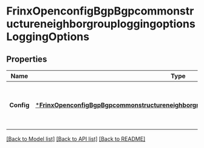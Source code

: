 # FrinxOpenconfigBgpBgpcommonstructureneighborgrouploggingoptionsLoggingOptions

## Properties
Name | Type | Description | Notes
------------ | ------------- | ------------- | -------------
**Config** | [***FrinxOpenconfigBgpBgpcommonstructureneighborgrouploggingoptionsLoggingoptionsConfig**](frinx.openconfig.bgp.bgpcommonstructureneighborgrouploggingoptions.loggingoptions.Config.md) | Optional[Configuration parameters enabling or modifying logging for events relating to the BGPgroup] REF:Optional.empty | [optional] [default to null]

[[Back to Model list]](../README.md#documentation-for-models) [[Back to API list]](../README.md#documentation-for-api-endpoints) [[Back to README]](../README.md)


